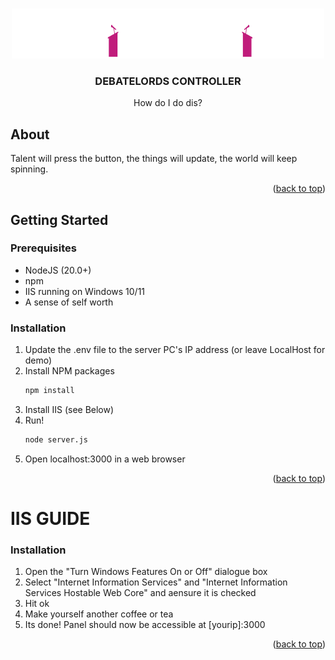  <a id="readme-top"></a>

<!-- PROJECT LOGO -->
<br />
<div align="center">
  <a href="https://github.com/jaymepena/debatelords">
    <img src="public/images/debatelords-logo.svg" alt="Logo" width="500" height="80">
  </a>

<h3 align="center">DEBATELORDS CONTROLLER</h3>

  <p align="center">
    How do I do dis?
  </p>
</div>


<!-- ABOUT THE PROJECT -->
## About

Talent will press the button, the things will update, the world will keep spinning.

<p align="right">(<a href="#readme-top">back to top</a>)</p>

<!-- GETTING STARTED -->
## Getting Started

### Prerequisites

- NodeJS (20.0+)
- npm
- IIS running on Windows 10/11
- A sense of self worth

### Installation

1. Update the .env file to the server PC's IP address (or leave LocalHost for demo)
2. Install NPM packages
   ```sh
   npm install
   ```
3. Install IIS (see Below)
4. Run!
   ```sh
   node server.js
   ```
5. Open <a>localhost:3000</a> in a web browser

<p align="right">(<a href="#readme-top">back to top</a>)</p>

<!-- IIS GUIDE -->
# IIS GUIDE 
### Installation

1. Open the "Turn Windows Features On or Off" dialogue box
2. Select "Internet Information Services" and "Internet Information Services Hostable Web Core" and aensure it is checked
3. Hit ok
4. Make yourself another coffee or tea
5. Its done! Panel should now be accessible at [yourip]:3000

<p align="right">(<a href="#readme-top">back to top</a>)</p>
